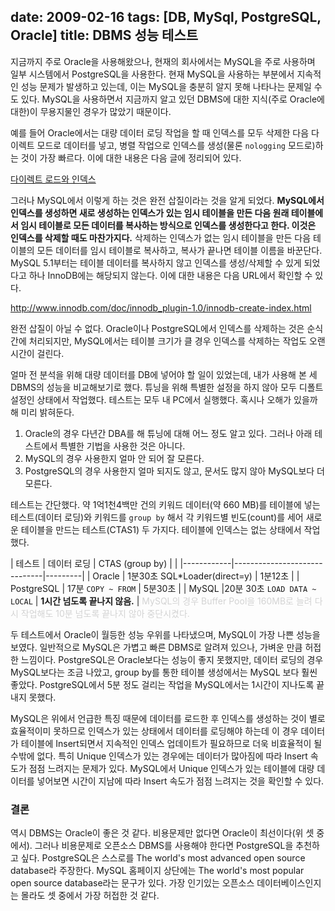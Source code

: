 date: 2009-02-16
tags: [DB, MySql, PostgreSQL, Oracle]
title: DBMS 성능 테스트
---
지금까지 주로 Oracle을 사용해왔으나, 현재의 회사에서는 MySQL을 주로 사용하며 일부 시스템에서 PostgreSQL을 사용한다. 현재 MySQL을 사용하는 부분에서 지속적인 성능 문제가 발생하고 있는데, 이는 MySQL을 충분히 알지 못해 나타나는 문제일 수도 있다. MySQL을 사용하면서 지금까지 알고 있던 DBMS에 대한 지식(주로 Oracle에 대한)이 무용지물인 경우가 많았기 때문이다.
<!--more-->

예를 들어 Oracle에서는 대량 데이터 로딩 작업을 할 때 인덱스를 모두 삭제한 다음 다이렉트 모드로 데이터를 넣고, 병렬 작업으로 인덱스를 생성(물론 `nologging` 모드로)하는 것이 가장 빠르다. 이에 대한 내용은 다음 글에 정리되어 있다.

[다이렉트 로드와 인덱스](/2008/direct-load-and-index/)

그러나 MySQL에서 이렇게 하는 것은 완전 삽질이라는 것을 알게 되었다. **MySQL에서 인덱스를 생성하면 새로 생성하는 인덱스가 있는 임시 테이블을 만든 다음 원래 테이블에서 임시 테이블로 모든 데이터를 복사하는 방식으로 인덱스를 생성한다고 한다. 이것은 인덱스를 삭제할 때도 마찬가지다.** 삭제하는 인덱스가 없는 임시 테이블을 만든 다음 테이블의 모든 데이터를 임시 테이블로 복사하고, 복사가 끝나면 테이블 이름을 바꾼단다. MySQL 5.1부터는 테이블 데이터를 복사하지 않고 인덱스를 생성/삭제할 수 있게 되었다고 하나 InnoDB에는 해당되지 않는다. 이에 대한 내용은 다음 URL에서 확인할 수 있다.

http://www.innodb.com/doc/innodb_plugin-1.0/innodb-create-index.html

완전 삽질이 아닐 수 없다. Oracle이나 PostgreSQL에서 인덱스를 삭제하는 것은 순식간에 처리되지만, MySQL에서는 테이블 크기가 클 경우 인덱스를 삭제하는 작업도 오랜 시간이 걸린다.

얼마 전 분석을 위해 대량 데이터를 DB에 넣어야 할 일이 있었는데, 내가 사용해 본 세 DBMS의 성능을 비교해보기로 했다. 튜닝을 위해 특별한 설정을 하지 않아 모두 디폴트 설정인 상태에서 작업했다. 테스트는 모두 내 PC에서 실행했다. 혹시나 오해가 있을까 해 미리 밝혀둔다.

1. Oracle의 경우 다년간 DBA를 해 튜닝에 대해 어느 정도 알고 있다. 그러나 아래 테스트에서 특별한 기법을 사용한 것은 아니다.
2. MySQL의 경우 사용한지 얼마 안 되어 잘 모른다.
3. PostgreSQL의 경우 사용한지 얼마 되지도 않고, 문서도 많지 않아 MySQL보다 더 모른다.

테스트는 간단했다. 약 1억1천4백만 건의 키워드 데이터(약 660 MB)를 테이블에 넣는 테스트(데이터 로딩)와 키워드를 `group by` 해서 각 키워드별 빈도(count)를 세어 새로운 테이블을 만드는 테스트(CTAS1) 두 가지다. 테이블에 인덱스는 없는 상태에서 작업했다.

| 테스트      | 데이터 로딩 | CTAS (group by) |         |
|------------|------------------------------|---------|
| Oracle     | 1분30초 SQL*Loader(direct=y) | 1분12초 |
| PostgreSQL | 17분 `COPY ~ FROM`           | 5분30초 |
| MySQL      |20분 30초 `LOAD DATA ~ LOCAL` | **1시간 넘도록 끝나지 않음.** |
<span style="color:lightgray">MySQL의 경우 Buffer Pool을 160MB로 늘려 다시 작업해도 10분 넘도록 끝나지 않아 중단시켰다.</span>

두 테스트에서 Oracle이 월등한 성능 우위를 나타냈으며, MySQL이 가장 나쁜 성능을 보였다. 일반적으로 MySQL은 가볍고 빠른 DBMS로 알려져 있으나, 가벼운 만큼 허접한 느낌이다. PostgreSQL은 Oracle보다는 성능이 좋지 못했지만, 데이터 로딩의 경우 MySQL보다는 조금 나았고, group by를 통한 테이블 생성에서는 MySQL 보다 훨씬 좋았다. PostgreSQL에서 5분 정도 걸리는 작업을 MySQL에서는 1시간이 지나도록 끝내지 못했다.

MySQL은 위에서 언급한 특징 때문에 데이터를 로드한 후 인덱스를 생성하는 것이 별로 효율적이미 못하므로 인덱스가 있는 상태에서 데이터를 로딩해야 하는데 이 경우 데이터가 테이블에 Insert되면서 지속적인 인덱스 업데이트가 필요하므로 더욱 비효율적이 될 수밖에 없다. 특히 Unique 인덱스가 있는 경우에는 데이터가 많아짐에 따라 Insert 속도가 점점 느려지는 문제가 있다. MySQL에서 Unique 인덱스가 있는 테이블에 대량 데이터를 넣어보면 시간이 지남에 따라 Insert 속도가 점점 느려지는 것을 확인할 수 있다.

### 결론
역시 DBMS는 Oracle이 좋은 것 같다. 비용문제만 없다면 Oracle이 최선이다(위 셋 중에서). 그러나 비용문제로 오픈소스 DBMS를 사용해야 한다면 PostgreSQL을 추천하고 싶다. PostgreSQL은 스스로를 The world's most advanced open source database라 주장한다. MySQL 홈페이지 상단에는 The world's most popular open source database라는 문구가 있다. 가장 인기있는 오픈소스 데이터베이스인지는 몰라도 셋 중에서 가장 허접한 것 같다.
